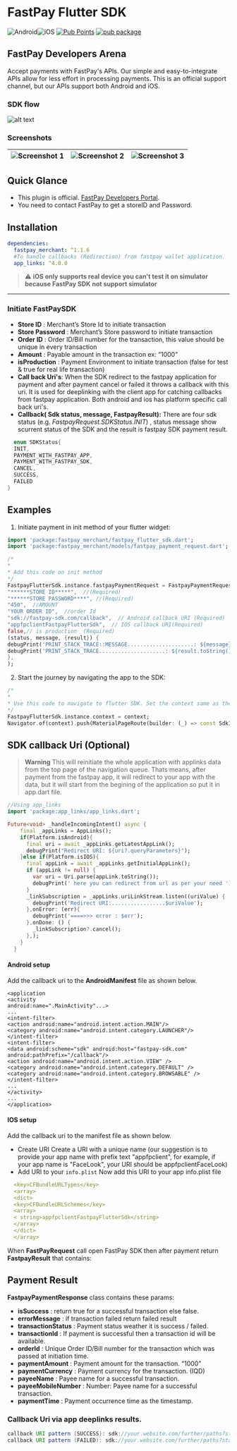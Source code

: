 

# FastPay Flutter SDK
![Android](https://img.shields.io/badge/Android-3DDC84?style=for-the-badge&logo=android&logoColor=white)![iOS](https://img.shields.io/badge/iOS-000000?style=for-the-badge&logo=ios&logoColor=white)
[![Pub Points](https://img.shields.io/pub/points/fastpay_merchant)](https://pub.dev/packages/fastpay_merchant/score) [![pub package](https://img.shields.io/pub/v/fastpay_merchant.svg)](https://pub.dev/packages/fastpay_merchant)

## FastPay Developers Arena

Accept payments with FastPay's APIs. Our simple and easy-to-integrate APIs allow for less effort in processing payments. This is an official support channel, but our APIs support both Android and iOS.

### SDK flow
![alt text](https://raw.githubusercontent.com/Fast-Solution-Inc/FastPay-Android-SDK/main/flow.png)

### Screenshots

| ![Screenshot 1](https://raw.githubusercontent.com/Fast-Solution-Inc/FastPay-Android-SDK/main/1.jpg?raw=true) | ![Screenshot 2](https://raw.githubusercontent.com/Fast-Solution-Inc/FastPay-Android-SDK/main/2.jpg?raw=true) | ![Screenshot 3](https://raw.githubusercontent.com/Fast-Solution-Inc/FastPay-Android-SDK/main/3.jpg?raw=true) |
| :---: | :---: | :---: |

## Quick Glance

- This plugin is official. [FastPay Developers Portal](https://developer.fast-pay.iq/).
- You need to contact FastPay to get a storeID and Password.

## Installation

```yaml
dependencies:
  fastpay_merchant: ^1.1.6
  #To handle callbacks (Redirection) from fastpay wallet application.
  app_links: ^4.0.0 
```

> :warning: **iOS only supports real device you can't test it on simulator because FastPay SDK not support simulator**

___

### Initiate FastPaySDK

- __Store ID__ : Merchant’s Store Id to initiate transaction
- __Store Password__ : Merchant’s Store password to initiate transaction
- __Order ID__ : Order ID/Bill number for the transaction, this value should be unique in every transaction
- __Amount__ : Payable amount in the transaction ex: “1000”
- __isProduction__ : Payment Environment to initiate transaction (false for test & true for real life transaction)
- __Call back Uri's__: When the SDK redirect to the fastpay application for payment and after payment cancel or failed it throws a callback with this uri. It is used for deeplinking with the client app for catching callbacks from fastpay application. Both android and ios has platform specific call back uri's.
- **Callback( Sdk status, message, FastpayResult):** There are four sdk status (e.g. *FastpayRequest.SDKStatus.INIT*) , status message show scurrent status of the SDK and the result is fastpay SDK payment result.

```dart 
  enum SDKStatus{
  INIT,
  PAYMENT_WITH_FASTPAY_APP,
  PAYMENT_WITH_FASTPAY_SDK,
  CANCEL,
  SUCCESS,
  FAILED
}
```

## Examples
1. Initiate payment in init method of your flutter widget:
```dart 
import 'package:fastpay_merchant/fastpay_flutter_sdk.dart';
import 'package:fastpay_merchant/models/fastpay_payment_request.dart';

/*  
* 
* Add this code on init method
*/
FastpayFlutterSdk.instance.fastpayPaymentRequest = FastpayPaymentRequest(
"******STORE ID*****",  //(Required)
"******STORE PASSWORD****", //(Required) 
"450",  //AMOUNT
"YOUR ORDER ID",  //order Id
"sdk://fastpay-sdk.com/callback",  // Android callback URI (Required)
"appfpclientFastpayFlutterSdk",  // IOS callback URI(Required)
false,// is production  (Required)
(status, message, {result}) {
debugPrint('PRINT_STACK_TRACE::MESSAGE.....................: ${message}');
debugPrint('PRINT_STACK_TRACE.....................: ${result.toString()}');
},
);
```
2. Start the journey by navigating the app to the SDK:
```dart 
/*  
* 
* Use this code to navigate to flutter SDK. Set the context same as the Navigator is using. If you are using the Getx navigation try to use "Get.context" 
*/
FastpayFlutterSdk.instance.context = context;
Navigator.of(context).push(MaterialPageRoute(builder: (_) => const SdkInitializeScreen()));
```

## SDK callback Uri (Optional)
> **Warning**
> This will reinitiate the whole application with applinks data from the top page of the navigation queue. Thats means, after payment from the fastpay app, it will redirect to your app with the data, but it will start from the begining of the application so put it in app.dart file.
```dart
//Using app_links
import 'package:app_links/app_links.dart';

Future<void> _handleIncomingIntent() async {
    final _appLinks = AppLinks();
    if(Platform.isAndroid){
      final uri = await _appLinks.getLatestAppLink();
      debugPrint("Redirect URI: ${uri?.queryParameters}");
    }else if(Platform.isIOS){
      final appLink = await _appLinks.getInitialAppLink();
      if (appLink != null) {
        var uri = Uri.parse(appLink.toString());
        debugPrint(' here you can redirect from url as per your need ');
      }
      _linkSubscription = _appLinks.uriLinkStream.listen((uriValue) {
        debugPrint('Redirect URI:.................$uriValue');
      },onError: (err){
        debugPrint('====>>> error : $err');
      },onDone: () {
        _linkSubscription?.cancel();
      },);
    }
  }
```

#### Android setup
Add the callback uri to the __AndroidManifest__ file as shown below.

```properties
<application
<activity
android:name=".MainActivity"...>
...
<intent-filter>
<action android:name="android.intent.action.MAIN"/>
<category android:name="android.intent.category.LAUNCHER"/>
</intent-filter>
<intent-filter>
<data android:scheme="sdk" android:host="fastpay-sdk.com" android:pathPrefix="/callback"/>
<action android:name="android.intent.action.VIEW" />
<category android:name="android.intent.category.DEFAULT" />
<category android:name="android.intent.category.BROWSABLE" />
</intent-filter>
...
</activity>
...
</application>
```

#### IOS setup
Add the callback uri to the manifest file as shown below.

- Create URI Create a URI with a unique name (our suggestion is to provide your app name with prefix text "appfpclient", for example, if your app name is "FaceLook", your URI should be appfpclientFaceLook)
- Add URI to your `info.plist` Now add this URI to your app info.plist file
```yaml
  <key>CFBundleURLTypes</key>
  <array>
  <dict>
  <key>CFBundleURLSchemes</key>
  <array>
  < string>appfpclientFastpayFlutterSdk</string>
  </array>
  </dict>
  </array>
```

When __FastPayRequest__ call open FastPay SDK then after payment return __FastpayResult__ that contains:

## Payment Result
__FastpayPaymentResponse__ class contains these params:
- __isSuccess__ : return true for a successful transaction else false.
- __errorMessage__ : if transaction failed return failed result
- __transactionStatus__ : Payment status weather it is success / failed.
- __transactionId__ : If payment is successful then a transaction id will be available.
- __orderId__ : Unique Order ID/Bill number for the transaction which was passed at initiation time.
- __paymentAmount__ : Payment amount for the transaction. “1000”
- __paymentCurrency__ : Payment currency for the transaction. (IQD)
- __payeeName__ : Payee name for a successful transaction.
- __payeeMobileNumber__ :  Number: Payee name for a successful transaction.
- __paymentTime__ : Payment occurrence time as the timestamp.

### Callback Uri via app deeplinks results.

```java
callback URI pattern (SUCCESS): sdk://your.website.com/further/paths?status=success&transaction_id=XXXX&order_id=XXXX&amount=XXX&currency=XXX&mobile_number=XXXXXX&time=XXXX&name=XXXX
callback URI pattern (FAILED): sdk://your.website.com/further/paths?status=failed&order_id=XXXXX
```